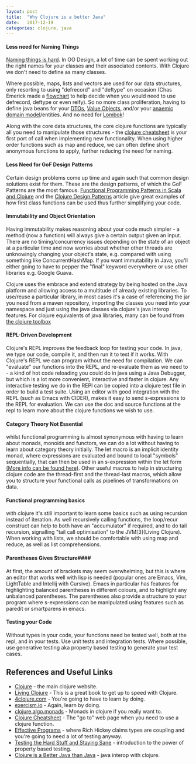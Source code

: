 ```yaml
---
layout: post
title:  "Why Clojure is a better Java"
date:   2017-12-19 
categories: clojure, java
---
```


#### Less need for Naming Things ####

[Naming things is hard](https://www.martinfowler.com/bliki/TwoHardThings.html).  In OO Design, a lot of time can be spent working out the right names for your classes and their associated contents.  With Clojure we don't need to define as many classes.  

Where possible, maps, lists and vectors are used for our data structures, only resorting to using "defrecord" and "deftype" on occasion (Chas Emerick made a [flowchart](https://cemerick.com/2011/07/05/flowchart-for-choosing-the-right-clojure-type-definition-form) to help decide when you would need to use defrecord, deftype or even reify).  So no more class proliferation, having to define java beans for your [DTOs](https://www.martinfowler.com/eaaCatalog/dataTransferObject.html), [Value Objects](https://www.martinfowler.com/eaaCatalog/valueObject.html), and/or your [anaemic domain model](https://www.martinfowler.com/bliki/AnemicDomainModel.html)/entities.  And no need for [Lombok](https://projectlombok.org/)!  

Along with the core data structures, the core clojure functions are typically all you need to manipulate those structures - the [clojure cheatsheet](https://clojure.org/api/cheatsheet) is your first port of call when implementing new functionality.  When using higher order functions such as map and reduce, we can often define short anonymous functions to apply, further reducing the need for naming. 

#### Less Need for GoF Design Patterns ####

Certain design problems come up time and again such that common design solutions exist for them.  These are the design patterns, of which the GoF Patterns are the most famous.  [Functional Programming Patterns in Scala and Clojure](https://pragprog.com/book/mbfpp/functional-programming-patterns-in-scala-and-clojure) and the [Clojure Design Patterns](http://mishadoff.com/blog/clojure-design-patterns) article give great examples of how first class functions can be used thus further simplifying your code.   

#### Immutability and Object Orientation ####

Having immutability makes reasoning about your code much simpler  - a method (now a function) will always give a certain output given an input.  There are no timing/concurrency issues depending on the state of an object at a particular time and now worries about whether other threads are unknowingly changing your object's state, e.g. compared with using something like ConcurrentHashMap.  If you want immutability in Java, you'll either going to have to pepper the "final" keyword everywhere or use other libraries e.g. Google Guava. 

Clojure uses the embrace and extend strategy by being hosted on the Java platform and allowing access to a multitude of already existing libraries.  To use/reuse a particular library, in most cases it's a case of referencing the jar you need from a maven repository, importing the classes you need into your namespace and just using the java classes via clojure's java interop features.  For clojure equivalents of java libraries, many can be found from [the clojure toolbox](https://www.clojure-toolbox.com/)

#### REPL-Driven Development ####

Clojure's REPL improves the feedback loop for testing your code.  In java, we type our code, compile it, and then run it to test if it works.  With Clojure's REPL we can program without the need for compilation.  We can "evaluate" our functions into the REPL, and re-evaluate them as we need to - a kind of hot code reloading you could do in java using a Java Debugger, but which is a lot more convenient, interactive and faster in clojure.  Any interactive testing we do in the REPl can be copied into a clojure test file in order to build a test suite.  Using an editor with good integration with the REPL (such as Emacs with CIDER), makes it easy to send s-expressions to the REPL for evaluation.  We can use the doc and source functions at the repl to learn more about the clojure functions we wish to use. 

#### Category Theory Not Essential ####

whilst functional programming is almost synonymous with having to learn about monads, monoids and functors, we can do a lot without having to learn about category theory initially.  The let macro is an implicit identity monad, where expressions are evaluated and bound to local "symbols" sequentially, that can then be used in an s-expression within the let form [(More info can be found here)](https://github.com/khinsen/monads-in-clojure/blob/master/PART1.md).  Other useful macros to help in structuring clojure code are the thread-first and the thread-last macros, which allow you to structure your functional calls as pipelines of transformations on data.

#### Functional programming basics ####

with clojure it's still important to learn some basics such as using recursion instead of iteration.  As well recursively calling functions, the loop/recur construct can help to both have an "accumulator" if required, and to do tail recursion, signalling "tail call optimisation" to the JVM[3](Living Clojure).  When working with lists, we should be comfortable with using map and reduce, as well as list comprehensions. 

#### Parentheses Gives Structure####

At first, the amount of brackets may seem overwhelming, but this is where an editor that works well with lisp is needed  (popular ones are Emacs, Vim, LightTable and Intellij with Cursive).  Emacs in particular has features for highlighting balanced parentheses in different colours, and to highlight any unbalanced parentheses.  The parentheses also provide a structure to your program where s-expressions can be manipulated using features such as paredit or smartparens in emacs.

#### Testing your Code ####

Without types in your code, your functions need be tested well, both at the repl, and in your tests.  Use unit tests and integration tests.  Where possible, use generative testing aka property based testing to generate your test cases. 

## References and Useful Links ##

- [Clojure](https://www.clojure.org) - the main clojure website.
- [Living Clojure](http://shop.oreilly.com/product/0636920034292.do) - This is a great book to get up to speed with Clojure.
- [4clojure.com](https://www.4clojure.com) - You're going to have to learn by doing.
- [exercism.io](https://www.exercism.io) - Again, learn by doing.
- [clojure.algo.monads](https://github.com/clojure/algo.monads) - Monads in clojure if you really want to.
- [Clojure Cheatsheet](https://clojure.org/api/cheatsheet) - The "go to" web page when you need to use a clojure function.
- [Effective Programs](https://www.youtube.com/watch?v=2V1FtfBDsLU) - where Rich Hickey claims types are coupling and you're going to need a lot of testing anyway.
- [Testing the Hard Stuff and Staying Sane](https://www.youtube.com/watch?v=zi0rHwfiX1Q) - introduction to the power of property based testing.
- [Clojure is a Better Java than Java](https://purelyfunctional.tv/article/clojure-is-a-better-java-than-java/) - java interop with clojure.
